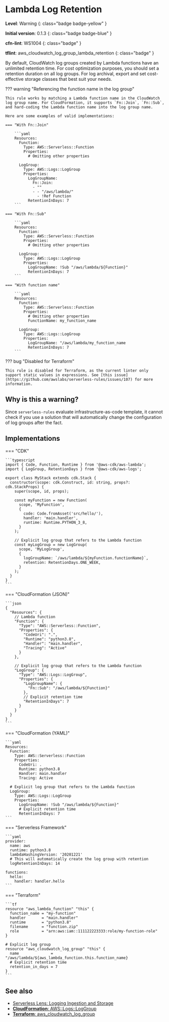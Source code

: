 # Lambda Log Retention

__Level__: Warning
{: class="badge badge-yellow" }

__Initial version__: 0.1.3
{: class="badge badge-blue" }

__cfn-lint__: WS1004
{: class="badge" }

__tflint__: aws_cloudwatch_log_group_lambda_retention
{: class="badge" }

By default, CloudWatch log groups created by Lambda functions have an unlimited retention time. For cost optimization purposes, you should set a retention duration on all log groups. For log archival, export and set cost-effective storage classes that best suit your needs.

??? warning "Referencing the function name in the log group"

    This rule works by matching a Lambda function name in the CloudWatch log group name. For CloudFormation, it supports `Fn::Join`, `Fn::Sub`, and hard-coding the Lambda function name into the log group name.

    Here are some examples of valid implementations:

    === "With Fn::Join"
    
        ```yaml
        Resources:
          Function:
            Type: AWS::Serverless::Function
            Properties:
              # Omitting other properties

          LogGroup:
            Type: AWS::Logs::LogGroup
            Properties:
              LogGroupName:
                Fn::Join:
                - ""
                - - "/aws/lambda/"
                  - !Ref Function
              RetentionInDays: 7
        ```

    === "With Fn::Sub"
    
        ```yaml
        Resources:
          Function:
            Type: AWS::Serverless::Function
            Properties:
              # Omitting other properties

          LogGroup:
            Type: AWS::Logs::LogGroup
            Properties:
              LogGroupName: !Sub "/aws/lambda/${Function}"
              RetentionInDays: 7
        ```

    === "With function name"
    
        ```yaml
        Resources:
          Function:
            Type: AWS::Serverless::Function
            Properties:
              # Omitting other properties
              FunctionName: my_function_name

          LogGroup:
            Type: AWS::Logs::LogGroup
            Properties:
              LogGroupName: "/aws/lambda/my_function_name
              RetentionInDays: 7
        ```

??? bug "Disabled for Terraform"

    This rule is disabled for Terraform, as the current linter only support static values in expressions. See [this issue](https://github.com/awslabs/serverless-rules/issues/107) for more information.

## Why is this a warning?

Since `serverless-rules` evaluate infrastructure-as-code template, it cannot check if you use a solution that will automatically change the configuration of log groups after the fact.

## Implementations

=== "CDK"

    ```typescript
    import { Code, Function, Runtime } from '@aws-cdk/aws-lambda';
    import { LogGroup, RetentionDays } from '@aws-cdk/aws-logs';

    export class MyStack extends cdk.Stack {
      constructor(scope: cdk.Construct, id: string, props?: cdk.StackProps) {
        super(scope, id, props);

        const myFunction = new Function(
          scope, 'MyFunction',
          {
            code: Code.fromAsset('src/hello/'),
            handler: 'main.handler',
            runtime: Runtime.PYTHON_3_8,
          }
        );

        // Explicit log group that refers to the Lambda function
        const myLogGroup = new LogGroup(
          scope, 'MyLogGroup',
          {
            logGroupName: `/aws/lambda/${myFunction.functionName}`,
            retention: RetentionDays.ONE_WEEK,
          }
        );
      }
    }
    ```

=== "CloudFormation (JSON)"

    ```json
    {
      "Resources": {
        // Lambda function
        "Function": {
          "Type": "AWS::Serverless::Function",
          "Properties": {
            "CodeUri": ".",
            "Runtime": "python3.8",
            "Handler": "main.handler",
            "Tracing": "Active"
          }
        },

        // Explicit log group that refers to the Lambda function
        "LogGroup": {
          "Type": "AWS::Logs::LogGroup",
          "Properties": {
            "LogGroupName": {
              "Fn::Sub": "/aws/lambda/${Function}"
            },
            // Explicit retention time
            "RetentionInDays": 7
          }
        }
      }
    }
    ```

=== "CloudFormation (YAML)"

    ```yaml
    Resources:
      Function:
        Type: AWS::Serverless::Function
        Properties:
          CodeUri: .
          Runtime: python3.8
          Handler: main.handler
          Tracing: Active

      # Explicit log group that refers to the Lambda function
      LogGroup:
        Type: AWS::Logs::LogGroup
        Properties:
          LogGroupName: !Sub "/aws/lambda/${Function}"
          # Explicit retention time
          RetentionInDays: 7
    ```

=== "Serverless Framework"

    ```yaml
    provider:
      name: aws
      runtime: python3.8
      lambdaHashingVersion: '20201221'
      # This will automatically create the log group with retention
      logRetentionInDays: 14
        
    functions:
      hello:
        handler: handler.hello
    ```

=== "Terraform"

    ```tf
    resource "aws_lambda_function" "this" {
      function_name = "my-function"
      handler       = "main.handler"
      runtime       = "python3.8"
      filename      = "function.zip"
      role          = "arn:aws:iam::111122223333:role/my-function-role"
    }

    # Explicit log group
    resource "aws_cloudwatch_log_group" "this" {
      name              = "/aws/lambda/${aws_lambda_function.this.function_name}
      # Explicit retention time
      retention_in_days = 7
    }
    ```

## See also

* [Serverless Lens: Logging Ingestion and Storage](https://docs.aws.amazon.com/wellarchitected/latest/serverless-applications-lens/logging-ingestion-and-storage.html)
* [__CloudFormation__: AWS::Logs::LogGroup](https://docs.aws.amazon.com/AWSCloudFormation/latest/UserGuide/aws-resource-logs-loggroup.html)
* [__Terraform__: aws_cloudwatch_log_group](https://registry.terraform.io/providers/hashicorp/aws/latest/docs/resources/cloudwatch_log_group)